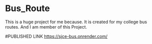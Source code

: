 # Bus_Route
This is a huge project for me because. It is created for my college bus routes. And I am member of this Project.

#PUBLISHED LINK
https://sjce-bus.onrender.com/
